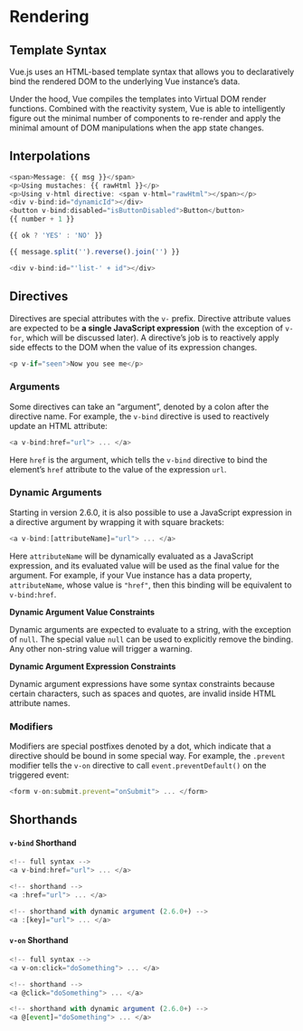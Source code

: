 # Rendering

## Template Syntax

Vue.js uses an HTML-based template syntax that allows you to declaratively bind the rendered DOM to the underlying Vue instance’s data.

Under the hood, Vue compiles the templates into Virtual DOM render functions. Combined with the reactivity system, Vue is able to intelligently figure out the minimal number of components to re-render and apply the minimal amount of DOM manipulations when the app state changes.

## Interpolations

```javascript
<span>Message: {{ msg }}</span>
<p>Using mustaches: {{ rawHtml }}</p>
<p>Using v-html directive: <span v-html="rawHtml"></span></p>
<div v-bind:id="dynamicId"></div>
<button v-bind:disabled="isButtonDisabled">Button</button>
{{ number + 1 }}

{{ ok ? 'YES' : 'NO' }}

{{ message.split('').reverse().join('') }}

<div v-bind:id="'list-' + id"></div>
```

## Directives

&#x20;Directives are special attributes with the `v-` prefix. Directive attribute values are expected to be **a single JavaScript expression** (with the exception of `v-for`, which will be discussed later). A directive’s job is to reactively apply side effects to the DOM when the value of its expression changes.&#x20;

```javascript
<p v-if="seen">Now you see me</p>
```

### Arguments

&#x20;Some directives can take an “argument”, denoted by a colon after the directive name. For example, the `v-bind` directive is used to reactively update an HTML attribute:

```javascript
<a v-bind:href="url"> ... </a>
```

&#x20;Here `href` is the argument, which tells the `v-bind` directive to bind the element’s `href` attribute to the value of the expression `url`.

### Dynamic Arguments

Starting in version 2.6.0, it is also possible to use a JavaScript expression in a directive argument by wrapping it with square brackets:

```javascript
<a v-bind:[attributeName]="url"> ... </a>
```

&#x20;Here `attributeName` will be dynamically evaluated as a JavaScript expression, and its evaluated value will be used as the final value for the argument. For example, if your Vue instance has a data property, `attributeName`, whose value is `"href"`, then this binding will be equivalent to `v-bind:href`.

**Dynamic Argument Value Constraints**

Dynamic arguments are expected to evaluate to a string, with the exception of `null`. The special value `null` can be used to explicitly remove the binding. Any other non-string value will trigger a warning.

**Dynamic Argument Expression Constraints**

Dynamic argument expressions have some syntax constraints because certain characters, such as spaces and quotes, are invalid inside HTML attribute names.&#x20;

### Modifiers

&#x20;Modifiers are special postfixes denoted by a dot, which indicate that a directive should be bound in some special way. For example, the `.prevent` modifier tells the `v-on` directive to call `event.preventDefault()` on the triggered event:

```javascript
<form v-on:submit.prevent="onSubmit"> ... </form>
```

## Shorthands

#### `v-bind` Shorthand <a href="#v-bind-shorthand" id="v-bind-shorthand"></a>

```javascript
<!-- full syntax -->
<a v-bind:href="url"> ... </a>

<!-- shorthand -->
<a :href="url"> ... </a>

<!-- shorthand with dynamic argument (2.6.0+) -->
<a :[key]="url"> ... </a>
```

#### `v-on` Shorthand <a href="#v-on-shorthand" id="v-on-shorthand"></a>

```javascript
<!-- full syntax -->
<a v-on:click="doSomething"> ... </a>

<!-- shorthand -->
<a @click="doSomething"> ... </a>

<!-- shorthand with dynamic argument (2.6.0+) -->
<a @[event]="doSomething"> ... </a>
```

